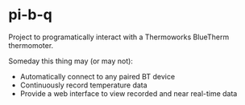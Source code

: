 # pi-b-q

Project to programatically interact with a Thermoworks BlueTherm thermomoter.

Someday this thing may (or may not):
* Automatically connect to any paired BT device
* Continuously record temperature data
* Provide a web interface to view recorded and near real-time data
